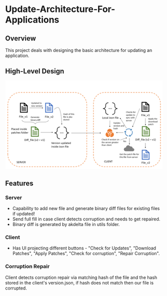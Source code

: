 # Update-Architecture-For-Applications
## Overview
This project deals with designing the basic architecture for updating an application.

## High-Level Design
![Computer](img/UpdateArchitectureDiagram.png)

## Features
### Server
- Capability to add new file and generate binary diff files for existing files if updated!
- Send full fill in case client detects corruption and needs to get repaired.
- Binary diff is generated by akdelta file in utils folder.

### Client
- Has UI projecting different buttons - "Check for Updates", "Download Patches", "Apply Patches", "Check for corruption", "Repair Corruption".
  
### Corruption Repair
Client detects corruption repair via matching hash of the file and the hash stored in the client's version.json, if hash does not match then our file is corrupted.
